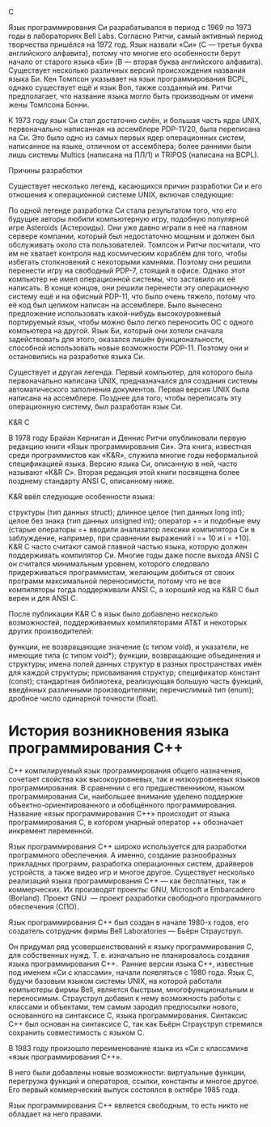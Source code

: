 С

Язык программирования Си разрабатывался в период с 1969 по 1973 годы в лабораториях Bell Labs. Согласно Ритчи, самый активный период творчества пришёлся на 1972 год. Язык назвали «Си» (C — третья буква английского алфавита), потому что многие его особенности берут начало от старого языка «Би» (B — вторая буква английского алфавита). Существует несколько различных версий происхождения названия языка Би. Кен Томпсон указывает на язык программирования BCPL, однако существует ещё и язык Bon, также созданный им. Ритчи предполагает, что название языка могло быть производным от имени жены Томпсона Бонни.

К 1973 году язык Си стал достаточно силён, и большая часть ядра UNIX, первоначально написанная на ассемблере PDP-11/20, была переписана на Си. Это было одно из самых первых ядер операционных систем, написанное на языке, отличном от ассемблера; более ранними были лишь системы Multics (написана на ПЛ/1) и TRIPOS (написана на BCPL).


Причины разработки


Существует несколько легенд, касающихся причин разработки Си и его отношения к операционной системе UNIX, включая следующие:

По одной легенде разработка Си стала результатом того, что его будущие авторы любили компьютерную игру, подобную популярной игре Asteroids (Астероиды). Они уже давно играли в неё на главном сервере компании, который был недостаточно мощным и должен был обслуживать около ста пользователей. Томпсон и Ритчи посчитали, что им не хватает контроля над космическим кораблём для того, чтобы избегать столкновений с некоторыми камнями. Поэтому они решили перенести игру на свободный PDP-7, стоящий в офисе. Однако этот компьютер не имел операционной системы, что заставило их её написать. В конце концов, они решили перенести эту операционную систему ещё и на офисный PDP-11, что было очень тяжело, потому что её код был целиком написан на ассемблере. Было вынесено предложение использовать какой-нибудь высокоуровневый портируемый язык, чтобы можно было легко переносить ОС с одного компьютера на другой. Язык Би, который они хотели сначала задействовать для этого, оказался лишён функциональности, способной использовать новые возможности PDP-11. Поэтому они и остановились на разработке языка Си.

Существует и другая легенда. Первый компьютер, для которого была первоначально написана UNIX, предназначался для создания системы автоматического заполнения документов. Первая версия UNIX была написана на ассемблере. Позднее для того, чтобы переписать эту операционную систему, был разработан язык Си.


K&R C

В 1978 году Брайан Керниган и Деннис Ритчи опубликовали первую редакцию книги «Язык программирования Си». Эта книга, известная среди программистов как «K&R», служила многие годы неформальной спецификацией языка. Версию языка Си, описанную в ней, часто называют «K&R C». Вторая редакция этой книги посвящена более позднему стандарту ANSI C, описанному ниже.

K&R ввёл следующие особенности языка:

структуры (тип данных struct);
длинное целое (тип данных long int);
целое без знака (тип данных unsigned int);
оператор += и подобные ему (старые операторы =+ вводили анализатор лексики компилятора Си в заблуждение, например, при сравнении выражений i =+ 10 и i = +10).
K&R C часто считают самой главной частью языка, которую должен поддерживать компилятор Си. Многие годы даже после выхода ANSI C он считался минимальным уровнем, которого следовало придерживаться программистам, желающим добиться от своих программ максимальной переносимости, потому что не все компиляторы тогда поддерживали ANSI C, а хороший код на K&R C был верен и для ANSI C.

После публикации K&R C в язык было добавлено несколько возможностей, поддерживаемых компиляторами AT&T и некоторых других производителей:

функции, не возвращающие значение (с типом void), и указатели, не имеющие типа (с типом void*);
функции, возвращающие объединения и структуры;
имена полей данных структур в разных пространствах имён для каждой структуры;
присваивания структур;
спецификатор констант (const);
стандартная библиотека, реализующая большую часть функций, введённых различными производителями;
перечислимый тип (enum);
дробное число одинарной точности (float).


# История возникновения языка программирования С++

C++ компилируемый язык программирования общего назначения, сочетает свойства как высокоуровневых, так и низкоуровневых языков программирования. В сравнении с его предшественником, языком программирования Cи, наибольшее внимание уделено поддержке объектно-ориентированного и обобщённого программирования. Название «язык программирования C++» происходит от языка программирования C, в котором унарный оператор ++ обозначает инкремент переменной.

Язык программирования C++ широко используется для разработки программного обеспечения. А именно, создание разнообразных прикладных программ, разработка операционных систем, драйверов устройств, а также видео игр и многое другое. Существует несколько реализаций языка программирования C++ — как бесплатных, так и коммерческих. Их производят проекты: GNU, Microsoft и Embarcadero (Borland). Проект GNU  — проект разработки свободного программного обеспечения (СПО).

Язык программирования С++ был создан в начале 1980-х годов, его создатель сотрудник фирмы Bell Laboratories — Бьёрн Страуструп.



Он придумал ряд усовершенствований к языку программирования C, для собственных нужд. Т. е. изначально не планировалось создания языка программирования С++.  Ранние версии языка С++, известные под именем «Cи с классами», начали появляться с 1980 года. Язык C, будучи базовым языком системы UNIX, на которой работали компьютеры фирмы Bell, является быстрым, многофункциональным и переносимым. Страуструп добавил к нему возможность работы с классами и объектами, тем самым зародил предпосылки нового, основанного на синтаксисе С, языка программирования. Синтаксис C++ был основан на синтаксисе C, так как Бьёрн Страуструп стремился сохранить совместимость с языком C.

В 1983 году произошло переименование языка из «Cи с классами»в «язык программирования C++».

В него были добавлены новые возможности: виртуальные функции, перегрузка функций и операторов, ссылки, константы и многое другое. Его первый коммерческий выпуск состоялся в октябре 1985 года.

Язык программирования C++ является свободным, то есть никто не обладает на него правами.